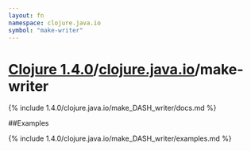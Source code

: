 ```yaml
---
layout: fn
namespace: clojure.java.io
symbol: "make-writer"
---
```


# [Clojure 1.4.0](../../)/[clojure.java.io](../)/make-writer

{% include 1.4.0/clojure.java.io/make_DASH_writer/docs.md %}

##Examples

{% include 1.4.0/clojure.java.io/make_DASH_writer/examples.md %}

